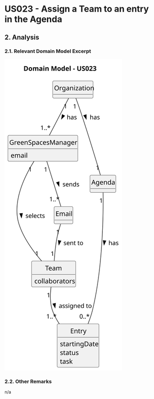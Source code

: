 # US023 - Assign a Team to an entry in the Agenda

## 2. Analysis

### 2.1. Relevant Domain Model Excerpt 

![Domain Model](svg/us023-domain-model.svg)

### 2.2. Other Remarks

n/a
